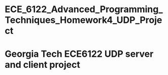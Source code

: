 # ECE_6122_Advanced_Programming_Techniques_Homework4_UDP_Project
# Georgia Tech ECE6122 UDP server and client project
